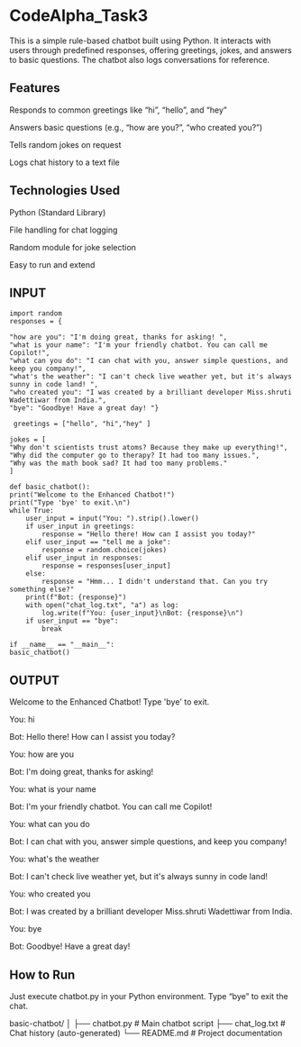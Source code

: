 # CodeAlpha_Task3

This is a simple rule-based chatbot built using Python. It interacts with users through predefined responses, offering greetings, jokes, and answers to basic questions. The chatbot also logs conversations for reference.


## Features
Responds to common greetings like “hi”, “hello”, and “hey”

Answers basic questions (e.g., “how are you?”, “who created you?”)

Tells random jokes on request

Logs chat history to a text file


## Technologies Used

Python (Standard Library)

File handling for chat logging

Random module for joke selection

Easy to run and extend


## INPUT

    import random
    responses = {

    "how are you": "I'm doing great, thanks for asking! ",
    "what is your name": "I'm your friendly chatbot. You can call me Copilot!",
    "what can you do": "I can chat with you, answer simple questions, and keep you company!",
    "what's the weather": "I can't check live weather yet, but it's always sunny in code land! ",
    "who created you": "I was created by a brilliant developer Miss.shruti Wadettiwar from India.",
    "bye": "Goodbye! Have a great day! "}
    
     greetings = ["hello", "hi","hey" ]
    
    jokes = [
    "Why don't scientists trust atoms? Because they make up everything!",
    "Why did the computer go to therapy? It had too many issues.",
    "Why was the math book sad? It had too many problems."
    ]

    def basic_chatbot():
    print("Welcome to the Enhanced Chatbot!")
    print("Type 'bye' to exit.\n")
    while True:
        user_input = input("You: ").strip().lower()
        if user_input in greetings:
            response = "Hello there! How can I assist you today?"
        elif user_input == "tell me a joke":
            response = random.choice(jokes)
        elif user_input in responses:
            response = responses[user_input]
        else:
            response = "Hmm... I didn't understand that. Can you try something else?"
        print(f"Bot: {response}")
        with open("chat_log.txt", "a") as log:
            log.write(f"You: {user_input}\nBot: {response}\n")
        if user_input == "bye":
            break

    if __name__ == "__main__":
    basic_chatbot()



## OUTPUT 
    
Welcome to the Enhanced Chatbot!
Type 'bye' to exit.

You: hi 

Bot: Hello there! How can I assist you today?

You: how are you 

Bot: I'm doing great, thanks for asking! 

You: what is your name 

Bot: I'm your friendly chatbot. You can call me Copilot!

You: what can you do

Bot: I can chat with you, answer simple questions, and keep you company!

You: what's the weather 

Bot: I can't check live weather yet, but it's always sunny in code land! 

You: who created you 

Bot: I was created by a brilliant developer Miss.shruti Wadettiwar from India.

You: bye

Bot: Goodbye! Have a great day!


## How to Run
Just execute chatbot.py in your Python environment. Type “bye” to exit the chat.


basic-chatbot/
│
├── chatbot.py         # Main chatbot script
├── chat_log.txt       # Chat history (auto-generated)
└── README.md          # Project documentation
